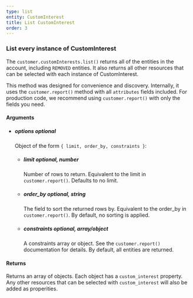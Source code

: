 ```yaml
---
type: list
entity: CustomInterest 
title: List CustomInterest 
order: 3
---
```


### List every instance of CustomInterest 


The `customer.customInterests.list()` returns all of the entities in the account, including `REMOVED` entities. It also returns all other resources that can be selected with each instance of CustomInterest.

This method was designed for convenience and discovery. Internally, it uses the `customer.report()` method with all `attributes` fields included. For production code, we recommend using `customer.report()` with only the fields you need.


#### Arguments

-   ##### options _optional_
    Object of the form `{ limit, order_by, constraints }`:
    -   ##### limit _optional, number_
        Number of rows to return. Equivalent to the limit in `customer.report()`. Defaults to no limit.
    -   ##### order_by _optional, string_
        The field to sort the returned rows by. Equivalent to the order_by in `customer.report()`. By default, no sorting is applied.
    -   ##### constraints _optional, array/object_
        A constraints array or object. See the `customer.report()` documentation for details. By default, all entities are returned.


#### Returns

Returns an array of objects.
Each object has a `custom_interest` property. Any other resources that can be selected with `custom_interest` will also be added as properities.
